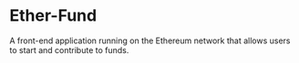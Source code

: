 # Ether-Fund
A front-end application running on the Ethereum network that allows users to start and contribute to funds.
